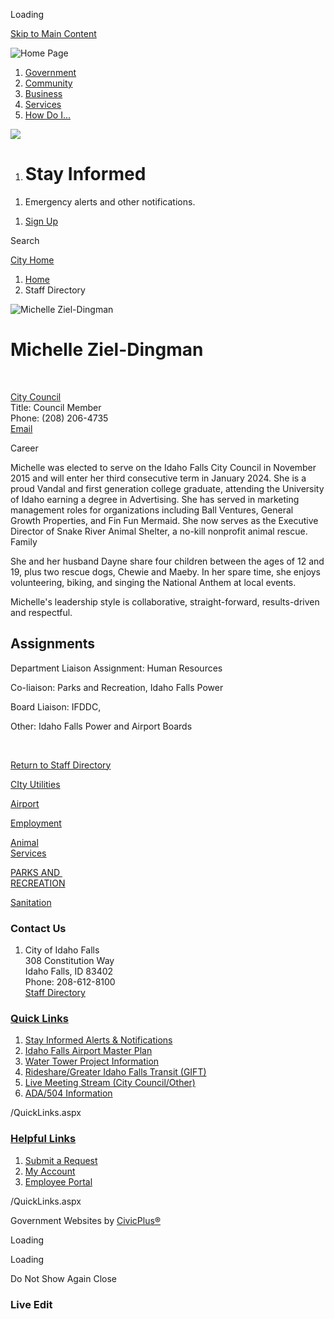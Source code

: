 Loading

[Skip to Main Content](https://id-idahofalls.civicplus.com/Directory.aspx?EID=119%2F)

![Home Page](https://id-idahofalls.civicplus.com/ImageRepository/Document?documentID=14220)

1. [Government](https://id-idahofalls.civicplus.com/27/Government)
2. [Community](https://id-idahofalls.civicplus.com/31/Community)
3. [Business](https://id-idahofalls.civicplus.com/35/Business)
4. [Services](https://id-idahofalls.civicplus.com/101/Services)
5. [How Do I...](https://id-idahofalls.civicplus.com/9/How-Do-I)

<!--THE END-->

![](https://id-idahofalls.civicplus.com/ImageRepository/Document?documentID=14217)

1. # Stay Informed

<!--THE END-->

1. Emergency alerts and other notifications.

<!--THE END-->

1. [Sign Up](https://id-idahofalls.civicplus.com/1674/Alerts-and-Notifications)

Search

[City Home](https://id-idahofalls.civicplus.com)

1. [Home](https://id-idahofalls.civicplus.com)
2. Staff Directory

![Michelle Ziel-Dingman](https://id-idahofalls.civicplus.com/ImageRepository/Document?documentID=11124 "Michelle Ziel-Dingman")

# Michelle Ziel-Dingman

 

[City Council](https://id-idahofalls.civicplus.com/Directory.aspx?DID=53)  
Title: Council Member  
Phone: (208) 206-4735  
[Email](mailto:mdingman@idahofalls.gov)

Career

Michelle was elected to serve on the Idaho Falls City Council in November 2015 and will enter her third consecutive term in January 2024. She is a proud Vandal and first generation college graduate, attending the University of Idaho earning a degree in Advertising. She has served in marketing management roles for organizations including Ball Ventures, General Growth Properties, and Fin Fun Mermaid. She now serves as the Executive Director of Snake River Animal Shelter, a no-kill nonprofit animal rescue.    
Family

She and her husband Dayne share four children between the ages of 12 and 19, plus two rescue dogs, Chewie and Maeby. In her spare time, she enjoys volunteering, biking, and singing the National Anthem at local events. 

Michelle's leadership style is collaborative, straight-forward, results-driven and respectful.

## Assignments

Department Liaison Assignment: Human Resources

Co-liaison: Parks and Recreation, Idaho Falls Power

Board Liaison: IFDDC, 

Other: Idaho Falls Power and Airport Boards

 

[Return to Staff Directory](https://id-idahofalls.civicplus.com/Directory.aspx)

[CIty Utilities](https://id-idahofalls.civicplus.com/1737/Utilities)

[Airport](https://id-idahofalls.civicplus.com/1743/Airport---2022)

[Employment](https://id-idahofalls.civicplus.com/183/Employment-Center)

[Animal  
Services](https://id-idahofalls.civicplus.com/1011/Animal-Services)

[PARKS AND   
RECREATION](https://id-idahofalls.civicplus.com/1740/Parks-Recreation)

[Sanitation](https://id-idahofalls.civicplus.com/1008/Sanitation)

### Contact Us

1. City of Idaho Falls  
   308 Constitution Way  
   Idaho Falls, ID 83402  
   Phone: 208-612-8100  
   [Staff Directory](https://id-idahofalls.civicplus.com/directory.aspx)

### [Quick Links](https://id-idahofalls.civicplus.com/QuickLinks.aspx?CID=17)

1. [Stay Informed Alerts &amp; Notifications](https://www.idahofallsidaho.gov/1674/Alerts-and-Notifications)
2. [Idaho Falls Airport Master Plan](https://ifairportmp.com)
3. [Water Tower Project Information](https://www.idahofallsidaho.gov/1378/Water-Tower)
4. [Rideshare/Greater Idaho Falls Transit (GIFT)](https://www.idahofallsidaho.gov/1744/GIFT-On-Demand-Rides)
5. [Live Meeting Stream (City Council/Other)](https://id-idahofalls.civicplus.com/429/Live-Stream)
6. [ADA/504 Information](https://id-idahofalls.civicplus.com/ada)

/QuickLinks.aspx

### [Helpful Links](https://id-idahofalls.civicplus.com/QuickLinks.aspx?CID=15)

1. [Submit a Request](https://id-idahofalls.civicplus.com/RequestTracker.aspx)
2. [My Account](https://id-idahofalls.civicplus.com/MyAccount)
3. [Employee Portal](https://sso.idahofalls.gov)

/QuickLinks.aspx

Government Websites by [CivicPlus®](https://connect.civicplus.com/referral)

Loading

Loading

Do Not Show Again Close

### Live Edit